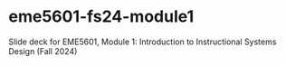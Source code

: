 # eme5601-fs24-module1
Slide deck for EME5601, Module 1: Introduction to Instructional Systems Design (Fall 2024) 

